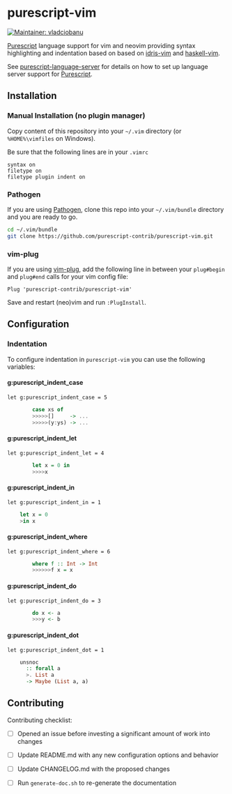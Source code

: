 # purescript-vim
[![Maintainer: vladciobanu](https://img.shields.io/badge/maintainer-vladciobanu-lightgrey.svg)](http://github.com/vladciobanu)

[Purescript][] language support for vim and neovim providing syntax highlighting and indentation based on based on [idris-vim][] and [haskell-vim][].

See [purescript-language-server][] for details on how to set up language server support for [Purescript][].

## Installation

### Manual Installation (no plugin manager)

Copy content of this repository into your `~/.vim` directory (or `%HOME%\vimfiles` on Windows).

Be sure that the following lines are in your `.vimrc`
```vim
syntax on
filetype on
filetype plugin indent on
```

### Pathogen

If you are using [Pathogen][], clone this repo into your `~/.vim/bundle` directory and you are ready to go.

```sh
cd ~/.vim/bundle
git clone https://github.com/purescript-contrib/purescript-vim.git
```
### vim-plug

If you are using [vim-plug][], add the following line in between your `plug#begin` and `plug#end` calls for your vim config file:

```vim
Plug 'purescript-contrib/purescript-vim'
```

Save and restart (neo)vim and run `:PlugInstall`.

## Configuration

### Indentation

To configure indentation in `purescript-vim` you can use the following variables:

#### g:purescript_indent_case

```vim
let g:purescript_indent_case = 5
```

```purescript
        case xs of
        >>>>>[]     -> ...
        >>>>>(y:ys) -> ...
```

#### g:purescript_indent_let

```vim
let g:purescript_indent_let = 4
```

```purescript
        let x = 0 in
        >>>>x
```

#### g:purescript_indent_in

```vim
let g:purescript_indent_in = 1
```

```purescript
	let x = 0
	>in x
```

#### g:purescript_indent_where

```vim
let g:purescript_indent_where = 6
```

```purescript
        where f :: Int -> Int
        >>>>>>f x = x
```

#### g:purescript_indent_do

```vim
let g:purescript_indent_do = 3
```

```purescript
        do x <- a
        >>>y <- b
```

#### g:purescript_indent_dot

```vim
let g:purescript_indent_dot = 1
```

```purescript
	unsnoc
	  :: forall a
	  >. List a
	  -> Maybe (List a, a)
```

## Contributing

Contributing checklist:

- [ ] Opened an issue before investing a significant amount of work into changes
- [ ] Update README.md with any new configuration options and behavior
- [ ] Update CHANGELOG.md with the proposed changes
- [ ] Run `generate-doc.sh` to re-generate the documentation


[Purescript]: http://www.purescript.org
[Pathogen]: https://github.com/tpope/vim-pathogen
[idris-vim]: https://github.com/idris-hackers/idris-vim
[haskell-vim]: https://github.com/raichoo/haskell-vim
[vim-plug]: https://github.com/junegunn/vim-plug
[purescript-language-server]: https://github.com/nwolverson/purescript-language-server#vimcoc
